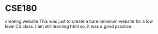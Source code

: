 # CSE180
creating website
This was just to create a bare minimum website for a low level CS class.
I am still learning html so, it was a good practice. 
